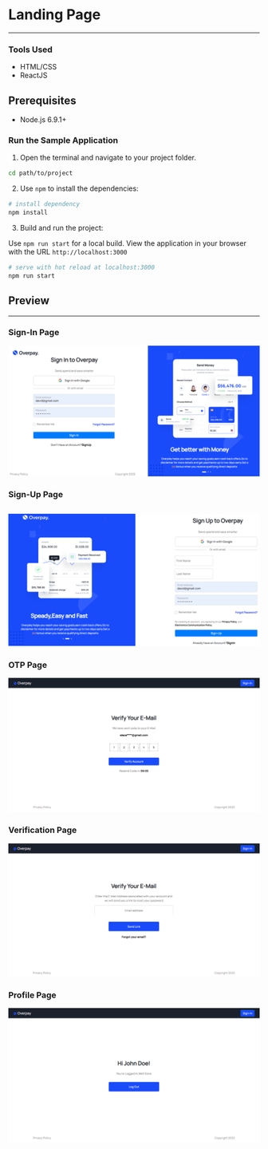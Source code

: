 # Landing Page
---
### Tools Used
* HTML/CSS
* ReactJS

## Prerequisites

- Node.js 6.9.1+





### Run the Sample Application 
		
1. Open the terminal and navigate to your project folder.

``` bash
cd path/to/project
```

2. Use `npm` to install the dependencies:

``` bash
# install dependency
npm install
```

3. Build and run the project:

Use `npm run start` for a local build. View the application in your browser with the URL `http://localhost:3000`


```bash
# serve with hot reload at localhost:3000
npm run start
```



## Preview 
---
### Sign-In Page
![SignIn Page](./src/Images/SignIn.png)
### Sign-Up Page
![SignUp Page](./src/Images/SignUp.png)
---
### OTP Page
![OTP](./src/Images/OTP.png)
### Verification Page
![Verify](./src/Images/Verify.png)
### Profile Page
![LogOut](./src/Images/LogOut.png)


